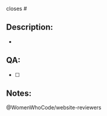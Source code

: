 <!--- Which GitHub issue are you closing? -->
closes #

<!--- What kinds of changes did you make? -->
## Description:

-

<!--- How did you test this? -->
<!--- How should someone else test this? -->
## QA:

- [ ]

<!--- Any notes you'd like to include... -->
<!--- i.e. database migrations or deployment information. -->
## Notes:



@WomenWhoCode/website-reviewers
